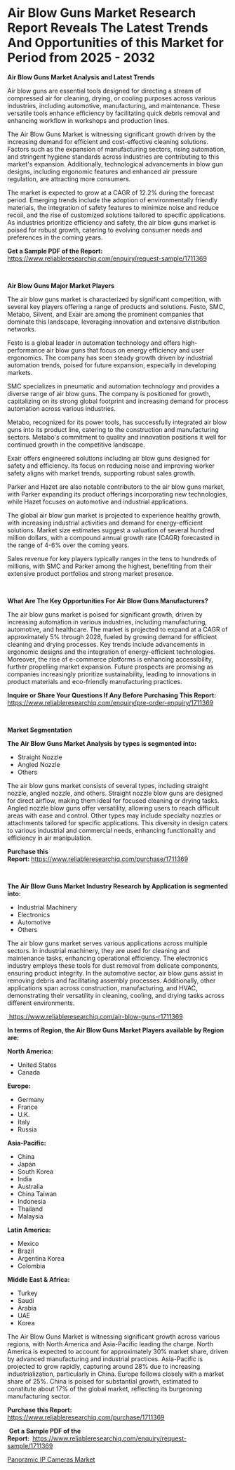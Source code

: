 <p><h1>Air Blow Guns Market Research Report Reveals The Latest Trends And Opportunities of this Market for Period from 2025 - 2032</h1></p><p><strong>Air Blow Guns Market Analysis and Latest Trends</strong></p>
<p><p>Air blow guns are essential tools designed for directing a stream of compressed air for cleaning, drying, or cooling purposes across various industries, including automotive, manufacturing, and maintenance. These versatile tools enhance efficiency by facilitating quick debris removal and enhancing workflow in workshops and production lines.</p><p>The Air Blow Guns Market is witnessing significant growth driven by the increasing demand for efficient and cost-effective cleaning solutions. Factors such as the expansion of manufacturing sectors, rising automation, and stringent hygiene standards across industries are contributing to this market's expansion. Additionally, technological advancements in blow gun designs, including ergonomic features and enhanced air pressure regulation, are attracting more consumers.</p><p>The market is expected to grow at a CAGR of 12.2% during the forecast period. Emerging trends include the adoption of environmentally friendly materials, the integration of safety features to minimize noise and reduce recoil, and the rise of customized solutions tailored to specific applications. As industries prioritize efficiency and safety, the air blow guns market is poised for robust growth, catering to evolving consumer needs and preferences in the coming years.</p></p>
<p><strong>Get a Sample PDF of the Report:&nbsp;</strong> <a href="https://www.reliableresearchiq.com/enquiry/request-sample/1711369?utm_campaign=2442&utm_medium=2&utm_source=Github&utm_content=ia&utm_term=19022025&utm_id=air-blow-guns">https://www.reliableresearchiq.com/enquiry/request-sample/1711369</a></p>
<p>&nbsp;</p>
<p><strong>Air Blow Guns Major Market Players</strong></p>
<p><p>The air blow guns market is characterized by significant competition, with several key players offering a range of products and solutions. Festo, SMC, Metabo, Silvent, and Exair are among the prominent companies that dominate this landscape, leveraging innovation and extensive distribution networks.</p><p>Festo is a global leader in automation technology and offers high-performance air blow guns that focus on energy efficiency and user ergonomics. The company has seen steady growth driven by industrial automation trends, poised for future expansion, especially in developing markets.</p><p>SMC specializes in pneumatic and automation technology and provides a diverse range of air blow guns. The company is positioned for growth, capitalizing on its strong global footprint and increasing demand for process automation across various industries.</p><p>Metabo, recognized for its power tools, has successfully integrated air blow guns into its product line, catering to the construction and manufacturing sectors. Metabo's commitment to quality and innovation positions it well for continued growth in the competitive landscape.</p><p>Exair offers engineered solutions including air blow guns designed for safety and efficiency. Its focus on reducing noise and improving worker safety aligns with market trends, supporting robust sales growth.</p><p>Parker and Hazet are also notable contributors to the air blow guns market, with Parker expanding its product offerings incorporating new technologies, while Hazet focuses on automotive and industrial applications.</p><p>The global air blow gun market is projected to experience healthy growth, with increasing industrial activities and demand for energy-efficient solutions. Market size estimates suggest a valuation of several hundred million dollars, with a compound annual growth rate (CAGR) forecasted in the range of 4-6% over the coming years.</p><p>Sales revenue for key players typically ranges in the tens to hundreds of millions, with SMC and Parker among the highest, benefiting from their extensive product portfolios and strong market presence.</p></p>
<p>&nbsp;</p>
<p><strong>What Are The Key Opportunities For Air Blow Guns Manufacturers?</strong></p>
<p><p>The air blow guns market is poised for significant growth, driven by increasing automation in various industries, including manufacturing, automotive, and healthcare. The market is projected to expand at a CAGR of approximately 5% through 2028, fueled by growing demand for efficient cleaning and drying processes. Key trends include advancements in ergonomic designs and the integration of energy-efficient technologies. Moreover, the rise of e-commerce platforms is enhancing accessibility, further propelling market expansion. Future prospects are promising as companies increasingly prioritize sustainability, leading to innovations in product materials and eco-friendly manufacturing practices.</p></p>
<p><strong>Inquire or Share Your Questions If Any Before Purchasing This Report:</strong> <a href="https://www.reliableresearchiq.com/enquiry/pre-order-enquiry/1711369?utm_campaign=2442&utm_medium=2&utm_source=Github&utm_content=ia&utm_term=19022025&utm_id=air-blow-guns">https://www.reliableresearchiq.com/enquiry/pre-order-enquiry/1711369</a></p>
<p>&nbsp;</p>
<p><strong>Market Segmentation</strong></p>
<p><strong>The Air Blow Guns Market Analysis by types is segmented into:</strong></p>
<p><ul><li>Straight Nozzle</li><li>Angled Nozzle</li><li>Others</li></ul></p>
<p><p>The air blow guns market consists of several types, including straight nozzle, angled nozzle, and others. Straight nozzle blow guns are designed for direct airflow, making them ideal for focused cleaning or drying tasks. Angled nozzle blow guns offer versatility, allowing users to reach difficult areas with ease and control. Other types may include specialty nozzles or attachments tailored for specific applications. This diversity in design caters to various industrial and commercial needs, enhancing functionality and efficiency in air manipulation.</p></p>
<p><strong>Purchase this Report:&nbsp;</strong><a href="https://www.reliableresearchiq.com/purchase/1711369?utm_campaign=2442&utm_medium=2&utm_source=Github&utm_content=ia&utm_term=19022025&utm_id=air-blow-guns">https://www.reliableresearchiq.com/purchase/1711369</a></p>
<p>&nbsp;</p>
<p><strong>The Air Blow Guns Market Industry Research by Application is segmented into:</strong></p>
<p><ul><li>Industrial Machinery</li><li>Electronics</li><li>Automotive</li><li>Others</li></ul></p>
<p><p>The air blow guns market serves various applications across multiple sectors. In industrial machinery, they are used for cleaning and maintenance tasks, enhancing operational efficiency. The electronics industry employs these tools for dust removal from delicate components, ensuring product integrity. In the automotive sector, air blow guns assist in removing debris and facilitating assembly processes. Additionally, other applications span across construction, manufacturing, and HVAC, demonstrating their versatility in cleaning, cooling, and drying tasks across different environments.</p></p>
<p><a href="https://www.reliableresearchiq.com/air-blow-guns-r1711369?utm_campaign=2442&utm_medium=2&utm_source=Github&utm_content=ia&utm_term=19022025&utm_id=air-blow-guns">&nbsp;https://www.reliableresearchiq.com/air-blow-guns-r1711369</a></p>
<p><strong>In terms of Region, the Air Blow Guns Market Players available by Region are:</strong></p>
<p>
    <p> <strong> North America: </strong>
        <ul>
            <li>United States</li>
            <li>Canada</li>
        </ul>
        </p> 
    <p> <strong> Europe: </strong>
        <ul>
            <li>Germany</li>
            <li>France</li>
            <li>U.K.</li>
            <li>Italy</li>
            <li>Russia</li>
        </ul>
        </p> 
    <p> <strong> Asia-Pacific: </strong>
        <ul>
            <li>China</li>
            <li>Japan</li>
            <li>South Korea</li>
            <li>India</li>
            <li>Australia</li>
            <li>China Taiwan</li>
            <li>Indonesia</li>
            <li>Thailand</li>
            <li>Malaysia</li>
        </ul>
        </p> 
    <p> <strong> Latin America: </strong>
        <ul>
            <li>Mexico</li>
            <li>Brazil</li>
            <li>Argentina Korea</li>
            <li>Colombia</li>
        </ul>
        </p> 
    <p> <strong> Middle East & Africa: </strong>
        <ul>
            <li>Turkey</li>
            <li>Saudi</li>
            <li>Arabia</li>
            <li>UAE</li>
            <li>Korea</li>
        </ul>
    </p>
    </p>
<p><p>The Air Blow Guns Market is witnessing significant growth across various regions, with North America and Asia-Pacific leading the charge. North America is expected to account for approximately 30% market share, driven by advanced manufacturing and industrial practices. Asia-Pacific is projected to grow rapidly, capturing around 28% due to increasing industrialization, particularly in China. Europe follows closely with a market share of 25%. China is poised for substantial growth, estimated to constitute about 17% of the global market, reflecting its burgeoning manufacturing sector.</p></p>
<p><strong>Purchase this Report: </strong><a href="https://www.reliableresearchiq.com/purchase/1711369?utm_campaign=2442&utm_medium=2&utm_source=Github&utm_content=ia&utm_term=19022025&utm_id=air-blow-guns">https://www.reliableresearchiq.com/purchase/1711369</a></p>
<p>&nbsp;<strong>Get a Sample PDF of the Report:&nbsp;&nbsp;</strong><a href="https://www.reliableresearchiq.com/enquiry/request-sample/1711369?utm_campaign=2442&utm_medium=2&utm_source=Github&utm_content=ia&utm_term=19022025&utm_id=air-blow-guns">https://www.reliableresearchiq.com/enquiry/request-sample/1711369</a></p>
<p><strong></strong></p>
<p><p><a href="https://github.com/chaturberville8181/Market-Research-Report-List-1/blob/main/panoramic-ip-cameras-market.md?utm_campaign=2442&utm_medium=2&utm_source=Github&utm_content=ia&utm_term=19022025&utm_id=air-blow-guns">Panoramic IP Cameras Market</a></p></p>